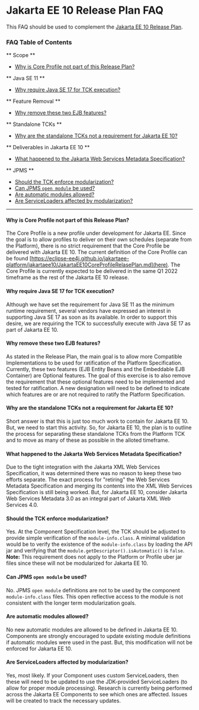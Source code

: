 
# Jakarta EE 10 Release Plan FAQ

This FAQ should be used to complement the [Jakarta EE 10 Release Plan](https://eclipse-ee4j.github.io/jakartaee-platform/jakartaee10/JakartaEE10ReleasePlan).

### FAQ Table of Contents

** Scope **
- [Why is Core Profile not part of this Release Plan?](#why-is-core-profile-not-part-of-this-release-plan)

** Java SE 11 **
- [Why require Java SE 17 for TCK execution?](why-require-java-se-17-for-tck-execution)

** Feature Removal **
- [Why remove these two EJB features?](why-remove-these-two-ejb-features)

** Standalone TCKs **
- [Why are the standalone TCKs not a requirement for Jakarta EE 10?](why-are-the-standalone-tcks-not-a-requirement-for-jakarta-ee-10)

** Deliverables in Jakarta EE 10 **
- [What happened to the Jakarta Web Services Metadata Specification?](what-happened-to-the-jakarta-web-services-metadata-specification)

** JPMS **
- [Should the TCK enforce modularization?](#should-the-tck-enforce-modularization)
- [Can JPMS `open module` be used?](#can-jpms-open-module-be-used)
- [Are automatic modules allowed?](#are-automatic-modules-allowed)
- [Are ServiceLoaders affected by modularization?](#are-serviceloaders-affected-by-modularization)

----------
#### Why is Core Profile not part of this Release Plan?

The Core Profile is a new profile under development for Jakarta EE.
Since the goal is to allow profiles to deliver on their own schedules (separate from the Platform), there is no strict requirement that the Core Profile be delivered with Jakarta EE 10.
The current definition of the Core Profile can be found [https://eclipse-ee4j.github.io/jakartaee-platform/jakartaee10/JakartaEE10CoreProfileRelasePlan.md](here).
The Core Profile is currently expected to be delivered in the same Q1 2022 timeframe as the rest of the Jakarta EE 10 release. 

#### Why require Java SE 17 for TCK execution?

Although we have set the requirement for Java SE 11 as the minimum runtime requirement, several vendors have expressed an interest in supporting Java SE 17 as soon as its available.
In order to support this desire, we are requiring the TCK to successfully execute with Java SE 17 as part of Jakarta EE 10.

#### Why remove these two EJB features?

As stated in the Release Plan, the main goal is to allow more Compatible Implementations to be used for ratification of the Platform Specification.
Currently, these two features (EJB Entity Beans and the Embeddable EJB Container) are Optional features.
The goal of this exercise is to also remove the requirement that these optional features need to be implemented and tested for ratification.
A new designation will need to be defined to indicate which features are or are not required to ratify the Platform Specification.

#### Why are the standalone TCKs not a requirement for Jakarta EE 10?

Short answer is that this is just too much work to contain for Jakarta EE 10.
But, we need to start this activity.
So, for Jakarta EE 10, the plan is to outline the process for separating these standalone TCKs from the Platform TCK and to move as many of these as possible in the alloted timeframe.

#### What happened to the Jakarta Web Services Metadata Specification?

Due to the tight integration with the Jakarta XML Web Services Specification, it was determined there was no reason to keep these two efforts separate.
The exact process for "retiring" the Web Services Metadata Specification and merging its contents into the XML Web Services Specification is still being worked.
But, for Jakarta EE 10, consider Jakarta Web Services Metadata 3.0 as an integral part of Jakarta XML Web Services 4.0.

#### Should the TCK enforce modularization?

Yes.
At the Component Specification level, the TCK should be adjusted to provide simple verification of the `module-info.class`.
A minimal validation would be to verify the existence of the `module-info.class` by loading the API jar and verifying that the `module.getDescriptor().isAutomatic()` is `false`.  
**Note:** This requirement does not apply to the Platform or Profile uber jar files since these will not be modularized for Jakarta EE 10.

#### Can JPMS `open module` be used?

No.
JPMS `open module` definitions are not to be used by the component `module-info.class` files.
This open reflective access to the module is not consistent with the longer term modularization goals.

#### Are automatic modules allowed?

No new automatic modules are allowed to be defined in Jakarta EE 10.
Components are strongly encouraged to update existing module definitions if automatic modules were used in the past. 
But, this modification will not be enforced for Jakarta EE 10.

#### Are ServiceLoaders affected by modularization?

Yes, most likely.
If your Component uses custom ServiceLoaders, then these will need to be updated to use the JDK-provided ServiceLoaders (to allow for proper module processing).
Research is currently being performed across the Jakarta EE Components to see which ones are affected.
Issues will be created to track the necessary updates.
